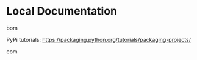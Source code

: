 # Local Documentation

bom

PyPi tutorials: https://packaging.python.org/tutorials/packaging-projects/

eom


